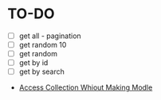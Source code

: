 # TO-DO
- [ ] get all - pagination
- [ ] get random 10
- [ ] get random
- [ ] get by id
- [ ] get by search
- [Access Collection Whiout Making Modle](https://stackoverflow.com/questions/59003417/can-i-reach-mongodb-collections-without-creating-model-mongoose)